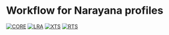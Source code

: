 # Workflow for Narayana profiles
[![CORE](https://github.com/marcosgopen/workflows/actions/workflows/core-test.yml/badge.svg)](https://github.com/marcosgopen/workflows/actions/workflows/core-test.yml)
[![LRA](https://github.com/marcosgopen/workflows/actions/workflows/lra-test.yml/badge.svg)](https://github.com/marcosgopen/workflows/actions/workflows/lra-test.yml)
[![XTS](https://github.com/marcosgopen/workflows/actions/workflows/XTS-test.yaml/badge.svg)](https://github.com/marcosgopen/workflows/actions/workflows/XTS-test.yaml)
[![RTS](https://github.com/marcosgopen/workflows/actions/workflows/RTS-test.yml/badge.svg)](https://github.com/marcosgopen/workflows/actions/workflows/RTS-test.yml)
